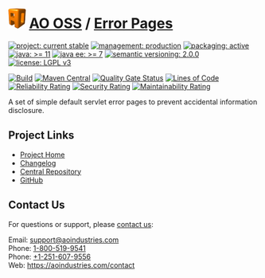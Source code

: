 # [<img src="ao-logo.png" alt="AO Logo" width="35" height="40">](https://github.com/ao-apps) [AO OSS](https://github.com/ao-apps/ao-oss) / [Error Pages](https://github.com/ao-apps/ao-error-pages)

[![project: current stable](https://oss.aoapps.com/ao-badges/project-current-stable.svg)](https://aoindustries.com/life-cycle#project-current-stable)
[![management: production](https://oss.aoapps.com/ao-badges/management-production.svg)](https://aoindustries.com/life-cycle#management-production)
[![packaging: active](https://oss.aoapps.com/ao-badges/packaging-active.svg)](https://aoindustries.com/life-cycle#packaging-active)  
[![java: &gt;= 11](https://oss.aoapps.com/ao-badges/java-11.svg)](https://docs.oracle.com/en/java/javase/11/)
[![java ee: &gt;= 7](https://oss.aoapps.com/ao-badges/javaee-7.svg)](https://docs.oracle.com/javaee/7/)
[![semantic versioning: 2.0.0](https://oss.aoapps.com/ao-badges/semver-2.0.0.svg)](https://semver.org/spec/v2.0.0.html)
[![license: LGPL v3](https://oss.aoapps.com/ao-badges/license-lgpl-3.0.svg)](https://www.gnu.org/licenses/lgpl-3.0)

[![Build](https://github.com/ao-apps/ao-error-pages/workflows/Build/badge.svg?branch=master)](https://github.com/ao-apps/ao-error-pages/actions?query=workflow%3ABuild)
[![Maven Central](https://maven-badges.herokuapp.com/maven-central/com.aoapps/ao-error-pages/badge.svg)](https://maven-badges.herokuapp.com/maven-central/com.aoapps/ao-error-pages)
[![Quality Gate Status](https://sonarcloud.io/api/project_badges/measure?branch=master&project=com.aoapps%3Aao-error-pages&metric=alert_status)](https://sonarcloud.io/dashboard?branch=master&id=com.aoapps%3Aao-error-pages)
[![Lines of Code](https://sonarcloud.io/api/project_badges/measure?branch=master&project=com.aoapps%3Aao-error-pages&metric=ncloc)](https://sonarcloud.io/component_measures?branch=master&id=com.aoapps%3Aao-error-pages&metric=ncloc)  
[![Reliability Rating](https://sonarcloud.io/api/project_badges/measure?branch=master&project=com.aoapps%3Aao-error-pages&metric=reliability_rating)](https://sonarcloud.io/component_measures?branch=master&id=com.aoapps%3Aao-error-pages&metric=Reliability)
[![Security Rating](https://sonarcloud.io/api/project_badges/measure?branch=master&project=com.aoapps%3Aao-error-pages&metric=security_rating)](https://sonarcloud.io/component_measures?branch=master&id=com.aoapps%3Aao-error-pages&metric=Security)
[![Maintainability Rating](https://sonarcloud.io/api/project_badges/measure?branch=master&project=com.aoapps%3Aao-error-pages&metric=sqale_rating)](https://sonarcloud.io/component_measures?branch=master&id=com.aoapps%3Aao-error-pages&metric=Maintainability)

A set of simple default servlet error pages to prevent accidental information disclosure.

## Project Links
* [Project Home](https://oss.aoapps.com/error-pages/)
* [Changelog](https://oss.aoapps.com/error-pages/changelog)
* [Central Repository](https://central.sonatype.com/artifact/com.aoapps/ao-error-pages)
* [GitHub](https://github.com/ao-apps/ao-error-pages)

## Contact Us
For questions or support, please [contact us](https://aoindustries.com/contact):

Email: [support@aoindustries.com](mailto:support@aoindustries.com)  
Phone: [1-800-519-9541](tel:1-800-519-9541)  
Phone: [+1-251-607-9556](tel:+1-251-607-9556)  
Web: https://aoindustries.com/contact
